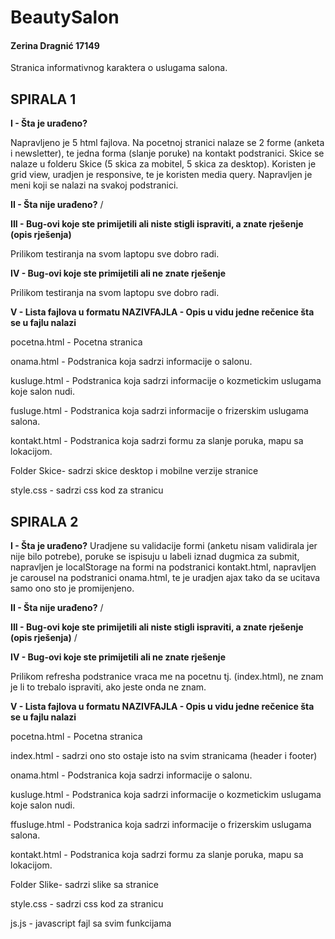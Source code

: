 # BeautySalon

#### Zerina Dragnić 17149

Stranica informativnog karaktera o uslugama salona.



## SPIRALA 1

**I  - Šta je urađeno?** 

Napravljeno je 5 html fajlova. Na pocetnoj stranici nalaze se 2 forme (anketa i newsletter), te jedna forma (slanje poruke) na kontakt podstranici. Skice se nalaze u folderu Skice (5 skica za mobitel, 5 skica za desktop). Koristen je grid view, uradjen je responsive, te je koristen media query. Napravljen je meni koji se nalazi na svakoj podstranici.

**II  - Šta nije urađeno?**
/

**III - Bug-ovi koje ste primijetili ali niste stigli ispraviti, a znate rješenje (opis rješenja)**

Prilikom testiranja na svom laptopu sve dobro radi.

**IV  - Bug-ovi koje ste primijetili ali ne znate rješenje**

Prilikom testiranja na svom laptopu sve dobro radi.



**V  - Lista fajlova u formatu NAZIVFAJLA - Opis u vidu jedne rečenice šta se u fajlu nalazi**


pocetna.html - Pocetna stranica 

onama.html - Podstranica koja sadrzi informacije o salonu.

kusluge.html - Podstranica koja sadrzi informacije o kozmetickim uslugama koje salon nudi.

fusluge.html - Podstranica koja sadrzi informacije o frizerskim uslugama salona.

kontakt.html - Podstranica koja sadrzi formu za slanje poruka, mapu sa lokacijom.

Folder Skice- sadrzi skice desktop i mobilne verzije stranice

style.css - sadrzi css kod za stranicu


## SPIRALA 2

**I  - Šta je urađeno?** 
Uradjene su validacije formi (anketu nisam validirala jer nije bilo potrebe), poruke se ispisuju u labeli iznad dugmica za submit,
napravljen je localStorage na formi na podstranici kontakt.html, napravljen je carousel na podstranici onama.html, te je uradjen
ajax tako da se ucitava samo ono sto je promijenjeno.

**II  - Šta nije urađeno?**
/

**III - Bug-ovi koje ste primijetili ali niste stigli ispraviti, a znate rješenje (opis rješenja)**
/

**IV  - Bug-ovi koje ste primijetili ali ne znate rješenje**

Prilikom refresha podstranice vraca me na pocetnu tj. (index.html), ne znam je li to trebalo ispraviti, ako jeste onda ne znam.




**V  - Lista fajlova u formatu NAZIVFAJLA - Opis u vidu jedne rečenice šta se u fajlu nalazi**


pocetna.html - Pocetna stranica 

index.html - sadrzi ono sto ostaje isto na svim stranicama (header i footer)

onama.html - Podstranica koja sadrzi informacije o salonu.

kusluge.html - Podstranica koja sadrzi informacije o kozmetickim uslugama koje salon nudi.

ffusluge.html - Podstranica koja sadrzi informacije o frizerskim uslugama salona.

kontakt.html - Podstranica koja sadrzi formu za slanje poruka, mapu sa lokacijom.

Folder Slike- sadrzi slike sa stranice

style.css - sadrzi css kod za stranicu

js.js - javascript fajl sa svim funkcijama
